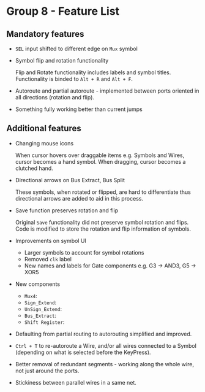 # Group 8 - Feature List
## Mandatory features
- `SEL` input shifted to different edge on `Mux` symbol 

- Symbol flip and rotation functionality 

    Flip and Rotate functionality includes labels and symbol titles. Functionality is binded to `Alt + R` and `Alt + F`. 

- Autoroute and partial autoroute - implemented between ports oriented in all directions (rotation and flip).

- Something fully working better than current jumps

## Additional features
- Changing mouse icons 

    When cursor hovers over draggable items e.g. Symbols and Wires, cursor becomes a hand symbol. When dragging, cursor becomes a clutched hand.    

- Directional arrows on Bus Extract, Bus Split

    These symbols, when rotated or flipped, are hard to differentiate thus directional arrows are added to aid in this process.

- Save function preserves rotation and flip 

    Original `Save` functionality did not preserve symbol rotation and flips. Code is modified to store the rotation and flip information of symbols. 

- Improvements on symbol UI
    - Larger symbols to account for symbol rotations
    - Removed `clk` label 
    - New names and labels for Gate components e.g. G3 -> AND3, G5 -> XOR5

- New components
  - `Mux4`: 
  - `Sign_Extend`: 
  - `UnSign_Extend`:
  - `Bus_Extract`:
  - `Shift Register`:

- Defaulting from partial routing to autorouting simplified and improved.

- `Ctrl + T` to re-autoroute a Wire, and/or all wires connected to a Symbol (depending on what is selected before the KeyPress).

- Better removal of redundant segments - working along the whole wire, not just around the ports.

- Stickiness between parallel wires in a same net.
